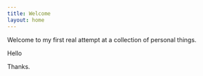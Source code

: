 ```yaml
---
title: Welcome
layout: home
---
```


Welcome to my first real attempt at a collection of personal things. 

Hello

Thanks.
